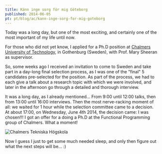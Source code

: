 ```yaml
---
title: Känn inge sorg för mig Göteborg
published: 2014-06-05
pt: pt/blog/ac/kann-inge-sorg-for-mig-goteborg
---
```


Today was a long day, but one of the most exciting, and certainly one of the most important of my life until now.

For those who did not yet know, I applied for a Ph.D position at
[Chalmers University of Technology](http://www.chalmers.se/en/Pages/default.aspx),
in Gothenburg (Sweden), with Prof. Mary Sheeran as supervisor.

So, some weeks ago I received an invitation to come to Sweden and take part in a day-long final selection process,
as I was one of the "final" 5 candidates pre-selected for the position.
As part of the process, we had to each give a talk about a research topic with which we were involved,
and later in the afternoon go through a detailed and thorough interview.

It was a long day, as I already mentioned... From 9:00 until 12:00 talks, then from 13:00 until 16:00 interviews.
Then the most nerve-racking moment of all: we waited for 1 hour while the selection committee came to a decision.
At about 17:00, on Wednesday, June 4th 2014, the decision came: I was chosen!!!
I got an offer for a doing a Ph.D at the Functional Programming group of Chalmers. What a moment!

![Chalmers Tekniska Högskola](/files/imgs/2014-06_chalmers.jpg)

Now I guess I just to get some much needed sleep, and only then figure out what the next steps will be... :)

